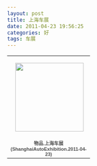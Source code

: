 ```yaml
---
layout: post
title: 上海车展
date: 2011-04-23 19:56:25
categories: 好
tags: 车展
---
```

<table style="width:194px;"><tr><td align="center" style="height:194px;background:url(https://picasaweb.google.com/s/c/transparent_album_background.gif) no-repeat left"><a href="https://picasaweb.google.com/100176428078475760122/ShanghaiAutoExhibition20110423?authuser=0&feat=embedwebsite"><img src="https://lh6.googleusercontent.com/-MymJV_0oPlI/TbK79ychYNE/AAAAAAAABqE/BceunBBa8dE/s160-c/ShanghaiAutoExhibition20110423.jpg" width="160" height="160" style="margin:1px 0 0 4px;"></a></td></tr><tr><td style="text-align:center;font-family:arial,sans-serif;font-size:11px"><a href="https://picasaweb.google.com/100176428078475760122/ShanghaiAutoExhibition20110423?authuser=0&feat=embedwebsite" style="color:#4D4D4D;font-weight:bold;text-decoration:none;">物品.上海车展(ShanghaiAutoExhibition.2011-04-23)</a></td></tr></table>